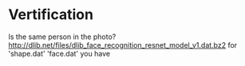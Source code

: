 # Vertification
Is the same person in the photo?
http://dlib.net/files/dlib_face_recognition_resnet_model_v1.dat.bz2 for 'shape.dat'
'face.dat' you have

